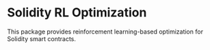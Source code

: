 # Solidity RL Optimization

This package provides reinforcement learning-based optimization for Solidity smart contracts.
